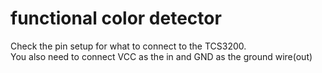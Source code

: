 # functional color detector
Check the pin setup for what to connect to the TCS3200.   
You also need to connect VCC as the in and GND as the ground wire(out)
